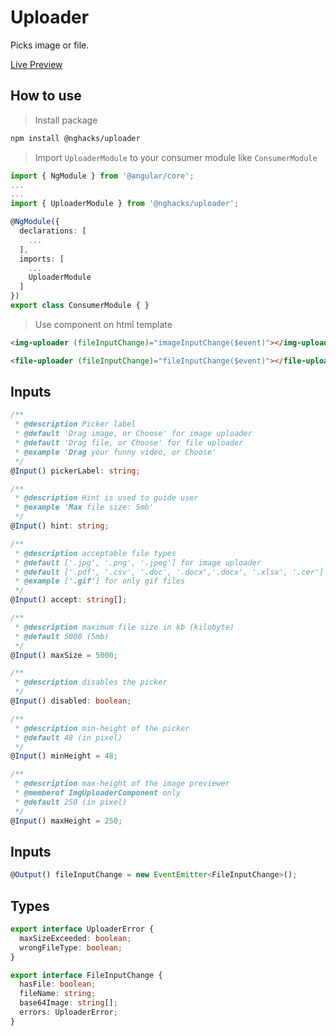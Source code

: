 # Uploader

Picks image or file.

[Live Preview](https://ng-hack.web.app/uploader)

## How to use

> Install package

```bash
npm install @nghacks/uploader
```

> Import `UploaderModule` to your consumer module like `ConsumerModule`

```typescript
import { NgModule } from '@angular/core';
...
...
import { UploaderModule } from '@nghacks/uploader';

@NgModule({
  declarations: [
    ...
  ],
  imports: [
    ...
    UploaderModule
  ]
})
export class ConsumerModule { }
```

> Use component on html template

```html
<img-uploader (fileInputChange)="imageInputChange($event)"></img-uploader>

<file-uploader (fileInputChange)="fileInputChange($event)"></file-uploader>
```

## Inputs

```typescript
/**
 * @description Picker label
 * @default 'Drag image, or Choose' for image uploader
 * @default 'Drag file, or Choose' for file uploader
 * @example 'Drag your funny video, or Choose'
 */
@Input() pickerLabel: string;

/**
 * @description Hint is used to guide user
 * @example 'Max file size: 5mb'
 */
@Input() hint: string;

/**
 * @description acceptable file types
 * @default ['.jpg', '.png', '.jpeg'] for image uploader
 * @default ['.pdf', '.csv', '.doc', '.docx','.docx', '.xlsx', '.cer'] for file uploader
 * @example ['.gif'] for only gif files
 */
@Input() accept: string[];

/**
 * @description maximum file size in kb (kilobyte)
 * @default 5000 (5mb)
 */
@Input() maxSize = 5000;

/**
 * @description disables the picker
 */
@Input() disabled: boolean;

/**
 * @description min-height of the picker
 * @default 48 (in pixel)
 */
@Input() minHeight = 48;

/**
 * @description max-height of the image previewer
 * @memberof ImgUploaderComponent only
 * @default 250 (in pixel)
 */
@Input() maxHeight = 250;
```

## Inputs

```typescript
@Output() fileInputChange = new EventEmitter<FileInputChange>();
```

## Types

```typescript
export interface UploaderError {
  maxSizeExceeded: boolean;
  wrongFileType: boolean;
}

export interface FileInputChange {
  hasFile: boolean;
  fileName: string;
  base64Image: string[];
  errors: UploaderError;
}

```
